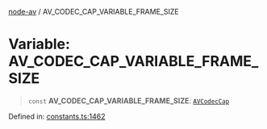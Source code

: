 [node-av](../globals.md) / AV\_CODEC\_CAP\_VARIABLE\_FRAME\_SIZE

# Variable: AV\_CODEC\_CAP\_VARIABLE\_FRAME\_SIZE

> `const` **AV\_CODEC\_CAP\_VARIABLE\_FRAME\_SIZE**: [`AVCodecCap`](../type-aliases/AVCodecCap.md)

Defined in: [constants.ts:1462](https://github.com/seydx/av/blob/f8631fc881b394300b1479f511d55cf1c370a87f/src/constants/constants.ts#L1462)
